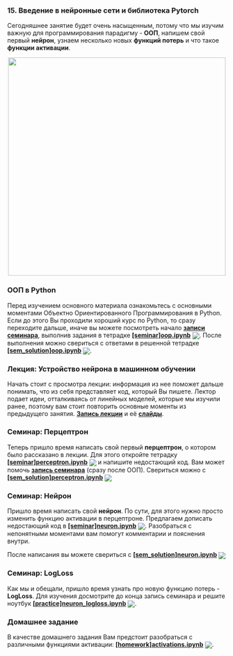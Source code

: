 
### 15. Введение в нейронные сети и библиотека Pytorch

Сегодняшнее занятие будет очень насыщенным, потому что мы изучим важную для программирования парадигму - **ООП**, напишем свой первый **нейрон**, узнаем несколько новых **функций потерь** и что такое **функции активации**.

<p align=center>
  <img src="https://cs231n.github.io/assets/nn1/neuron_model.jpeg" width=500>
</p>

### ООП в Python

Перед изучением основного материала ознакомьтесь с основными моментами Объектно Ориентированного Программирования в Python. Если до этого Вы проходили хороший курс по Python, то сразу переходите дальше, иначе вы можете посмотреть начало [**записи семинара**](https://www.youtube.com/watch?v=gsPbqq-HYfg), выполнив задания в тетрадке [**[seminar]oop.ipynb**](./[seminar]oop.ipynb) [<img src="https://colab.research.google.com/assets/colab-badge.svg" align="center">](https://colab.research.google.com/drive/1d6OLYtrd7_M0rNx3sjBWNo9Lrkw2IPYM). После выполнения можно свериться с ответами в решенной тетрадке [**[sem_solution]oop.ipynb**](./[sem_solution]oop.ipynb) [<img src="https://colab.research.google.com/assets/colab-badge.svg" align="center">](https://colab.research.google.com/drive/1b7FvehsBF4pR1Eep9XNJopU-Ou2Vbzo6). 

### Лекция: Устройство нейрона в машинном обучении

Начать стоит с просмотра лекции: информация из нее поможет дальше понимать, что из себя представляет код, который Вы пишете. Лектор подает идеи, отталкиваясь от линейных моделей, которые мы изучили ранее, поэтому вам стоит повторить основные моменты из предыдущего занятия. [**Запись лекции**](https://www.youtube.com/watch?v=7U1Z39tFyTo) и её [**слайды**]([lecture]neuron.pdf).

### Семинар: Перцептрон 

Теперь пришло время написать свой первый **перцептрон**, о котором было рассказано в лекции. Для этого откройте тетрадку [**[seminar]perceptron.ipynb**](./[seminar]perceptron.ipynb) [<img src="https://colab.research.google.com/assets/colab-badge.svg" align="center">](https://colab.research.google.com/drive/1TW68wShY8MNGeTMMU_hQjIlDfMEHtn_7) и напишите недостающий код. Вам может помочь [**запись семинара**](https://www.youtube.com/watch?v=gsPbqq-HYfg) (сразу после ООП). Свериться можно с [**[sem_solution]perceptron.ipynb**](./[sem_solution]perceptron.ipynb) [<img src="https://colab.research.google.com/assets/colab-badge.svg" align="center">](https://colab.research.google.com/drive/16xNAwgeMrao-YfdjES0ZukPgz4wMzPbZ)

### Семинар: Нейрон

Пришло время написать свой **нейрон**. По сути, для этого нужно просто изменить функцию активации в перцептроне. Предлагаем дописать недостающий код в [**[seminar]neuron.ipynb**](./[seminar]neuron.ipynb) [<img src="https://colab.research.google.com/assets/colab-badge.svg" align="center">](https://colab.research.google.com/drive/1KkDoa7X46koYVzL48ZNDcDlfDL3XeiQx). Разобраться с непонятными моментами вам помогут комментарии и пояснения внутри. 

После написания вы можете свериться с [**[sem_solution]neuron.ipynb**](./[sem_solution]neuron.ipynb) [<img src="https://colab.research.google.com/assets/colab-badge.svg" align="center">](https://colab.research.google.com/drive/1DSF3FuRDbyJI6RVZl0Z0T0OXiGbC5AO3)

### Семинар: LogLoss

Как мы и обещали, пришло время узнать про новую функцию потерь - **LogLoss**. Для изучения досмотрите до конца запись семинара и решите ноутбук [**[practice]neuron_logloss.ipynb**](./[pactice]neuron_logloss.ipynb) [<img src="https://colab.research.google.com/assets/colab-badge.svg" align="center">](https://colab.research.google.com/drive/1EAvKdylm_OUEs9PSK0gyAuXD0mXI8Q4Q).

### Домашнее задание

В качестве домашнего задания Вам предстоит разобраться с различными функциями активации: [**[homework]activations.ipynb**](./[homework]activations.ipynb) [<img src="https://colab.research.google.com/assets/colab-badge.svg" align="center">](https://colab.research.google.com/drive/1N6PESAeWC1WbRdfKeSFf-r5M4-1mMuqo).
